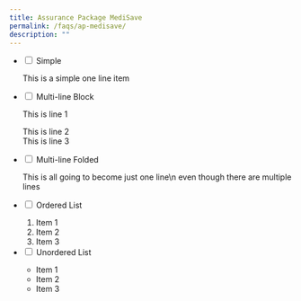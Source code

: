 ```yaml
---
title: Assurance Package MediSave
permalink: /faqs/ap-medisave/
description: ""
---
```

<ul class="jekyllcodex_accordion">
  <li>
    <input id="accordion1" type="checkbox">
    <label for="accordion1">Simple</label>
    <div>
      <p>This is a simple one line item</p>
    </div>
	</li>  
  <li>
    <input id="accordion2" type="checkbox">
    <label for="accordion2">Multi-line Block</label>
    <div>
      <p>This is line 1</p>
      <p>This is line 2<br>
        This is line 3</p>
    </div>
  </li>
  <li>
    <input id="accordion3" type="checkbox">
    <label for="accordion3">Multi-line Folded</label>
    <div>
      <p>
        This is all going
        to become just one line\n even though there are multiple lines
      </p>
    </div>
  </li>
  <li>
    <input id="accordion4" type="checkbox">
    <label for="accordion4">Ordered List</label>
    <div>
      <ol>
        <li>Item 1</li>
        <li>Item 2</li>
        <li>Item 3</li>
      </ol>
    </div>
  </li>
    
  <li>
    <input id="accordion5" type="checkbox">
    <label for="accordion5">Unordered List</label>
    <div>
      <ul>
        <li>Item 1</li>
        <li>Item 2</li>
				    <li>Item 3</li>
      </ul>
    </div>
  </li>
</ul>